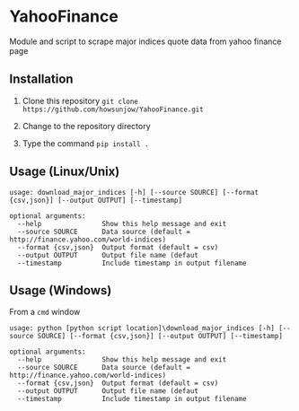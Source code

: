# YahooFinance
Module and script to scrape major indices quote data from yahoo finance page

## Installation

1. Clone this repository 
```git clone https://github.com/howsunjow/YahooFinance.git```

2. Change to the repository directory

3. Type the command
 ```pip install .``` 



## Usage (Linux/Unix)

	usage: download_major_indices [-h] [--source SOURCE] [--format {csv,json}] [--output OUTPUT] [--timestamp]
	
	optional arguments:
	  --help               Show this help message and exit
	  --source SOURCE      Data source (default = http://finance.yahoo.com/world-indices)
	  --format {csv,json}  Output format (default = csv)
	  --output OUTPUT      Output file name (defaut
	  --timestamp          Include timestamp in output filename

## Usage (Windows)

From a ```cmd``` window

	usage: python [python script location]\download_major_indices [-h] [--source SOURCE] [--format {csv,json}] [--output OUTPUT] [--timestamp]
	
	optional arguments:
	  --help               Show this help message and exit
	  --source SOURCE      Data source (default = http://finance.yahoo.com/world-indices)
	  --format {csv,json}  Output format (default = csv)
	  --output OUTPUT      Output file name (defaut
	  --timestamp          Include timestamp in output filename


